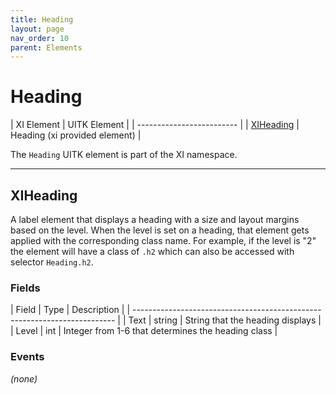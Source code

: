 ```yaml
---
title: Heading
layout: page
nav_order: 10
parent: Elements
---
```


# Heading

| XI Element | UITK Element |
| ------------------------- |
| [XIHeading](#xiheading) | Heading (xi provided element) |

The `Heading` UITK element is part of the XI namespace.

---

## XIHeading

A label element that displays a heading with a size and layout margins based on the level. When the level is set on a heading, that element gets applied with the corresponding class name. For example, if the level is "2" the element will have a class of `.h2` which can also be accessed with selector `Heading.h2`.

### Fields

| Field   | Type           | Description                                    |
| ------------------------------------------------------------------------- |
| Text             | string         | String that the heading displays      |
| Level            | int            | Integer from 1-6 that determines the heading class |


### Events

*(none)*

